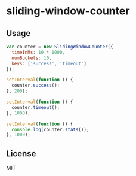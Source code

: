 # sliding-window-counter

## Usage
```javascript
var counter = new SlidingWindowCounter({
  timeInMs: 10 * 1000,
  numBuckets: 10,
  keys: ['success', 'timeout']
});

setInterval(function () {
  counter.success();
}, 200);

setInterval(function () {
  counter.timeout();
}, 1000);

setInterval(function () {
  console.log(counter.stats());
}, 1000);
```

## License
MIT
